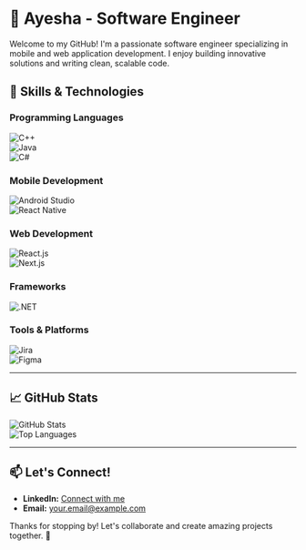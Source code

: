 # 🌟 Ayesha - Software Engineer  

Welcome to my GitHub! I'm a passionate software engineer specializing in mobile and web application development. I enjoy building innovative solutions and writing clean, scalable code.  

## 🚀 Skills & Technologies  

### Programming Languages  
![C++](https://img.shields.io/badge/C++-00599C?style=for-the-badge&logo=cplusplus&logoColor=white)  
![Java](https://img.shields.io/badge/Java-007396?style=for-the-badge&logo=java&logoColor=white)  
![C#](https://img.shields.io/badge/C%23-239120?style=for-the-badge&logo=csharp&logoColor=white)  

### Mobile Development  
![Android Studio](https://img.shields.io/badge/Android_Studio-3DDC84?style=for-the-badge&logo=android-studio&logoColor=white)  
![React Native](https://img.shields.io/badge/React_Native-61DAFB?style=for-the-badge&logo=react&logoColor=black)  

### Web Development  
![React.js](https://img.shields.io/badge/React-61DAFB?style=for-the-badge&logo=react&logoColor=black)  
![Next.js](https://img.shields.io/badge/Next.js-000000?style=for-the-badge&logo=nextdotjs&logoColor=white)  

### Frameworks  
![.NET](https://img.shields.io/badge/.NET-512BD4?style=for-the-badge&logo=dotnet&logoColor=white)  

### Tools & Platforms  
![Jira](https://img.shields.io/badge/Jira-0052CC?style=for-the-badge&logo=jira&logoColor=white)  
![Figma](https://img.shields.io/badge/Figma-F24E1E?style=for-the-badge&logo=figma&logoColor=white)  

---

## 📈 GitHub Stats  

![GitHub Stats](https://github-readme-stats.vercel.app/api?username=ayesha786shamim&show_icons=true&theme=radical)  
![Top Languages](https://github-readme-stats.vercel.app/api/top-langs/?username=ayesha786shamim&layout=compact&theme=radical)  

---

## 📫 Let's Connect!  
- **LinkedIn:** [Connect with me](https://www.linkedin.com/in/ayesha-shamim-1b2415323/)  
- **Email:** [your.email@example.com](ayeshashamim.011@gmail.com)  

Thanks for stopping by! Let's collaborate and create amazing projects together. 🚀
